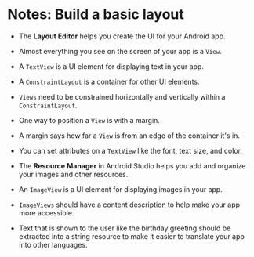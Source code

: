 # Notes: Build a basic layout

- The **Layout Editor** helps you create the UI for your Android app.
- Almost everything you see on the screen of your app is a `View`.
- A `TextView` is a UI element for displaying text in your app.
- A `ConstraintLayout` is a container for other UI elements.
- `Views` need to be constrained horizontally and vertically within a `ConstraintLayout`.
- One way to position a `View` is with a margin.
- A margin says how far a `View` is from an edge of the container it's in.
- You can set attributes on a `TextView` like the font, text size, and color.

- The **Resource Manager** in Android Studio helps you add and organize your images and other resources.
- An `ImageView` is a UI element for displaying images in your app.
- `ImageViews` should have a content description to help make your app more accessible.
- Text that is shown to the user like the birthday greeting should be extracted into a string resource to make it easier to translate your app into other languages.